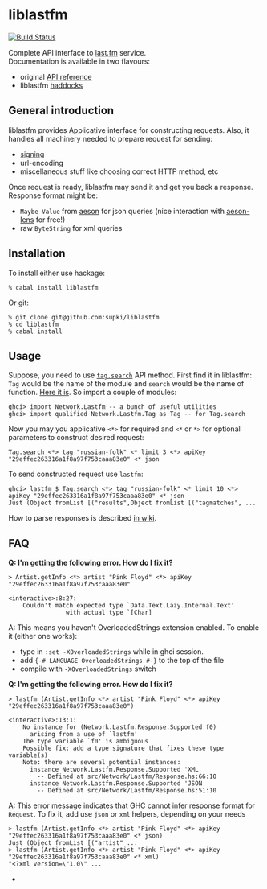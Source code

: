 # liblastfm
[![Build Status](https://drone.io/github.com/supki/liblastfm/status.png)](https://drone.io/github.com/supki/liblastfm/latest)

Complete API interface to [last.fm][1] service.  
Documentation is available in two flavours:
  * original [API reference][2]
  * liblastfm [haddocks][3]

## General introduction
liblastfm provides Applicative interface for constructing requests. Also, it handles all machinery needed to prepare request for sending:
  * [signing][4]
  * url-encoding
  * miscellaneous stuff like choosing correct HTTP method, etc

Once request is ready, liblastfm may send it and get you back a response.
Response format might be:
  * `Maybe Value` from [aeson][5] for json queries (nice interaction with [aeson-lens][6] for free!)
  * raw `ByteString` for xml queries

## Installation
To install either use hackage:

    % cabal install liblastfm
    
Or git:

    % git clone git@github.com:supki/liblastfm
    % cd liblastfm
    % cabal install
    
## Usage
Suppose, you need to use [`tag.search`](http://www.last.fm/api/show/tag.search) API method.
First find it in liblastfm: `Tag` would be the name of the module and `search` would be the name of function. [Here it is][7].
So import a couple of modules:

    ghci> import Network.Lastfm -- a bunch of useful utilities
    ghci> import qualified Network.Lastfm.Tag as Tag -- for Tag.search

Now you may you applicative `<*>` for required and `<*` or `*>` for optional parameters to construct
desired request:

    Tag.search <*> tag "russian-folk" <* limit 3 <*> apiKey "29effec263316a1f8a97f753caaa83e0" <* json

To send constructed request use `lastfm`:

    ghci> lastfm $ Tag.search <*> tag "russian-folk" <* limit 10 <*> apiKey "29effec263316a1f8a97f753caaa83e0" <* json
    Just (Object fromList [("results",Object fromList [("tagmatches", ...
    
How to parse responses is described [in wiki][8].

## FAQ
**Q: I'm getting the following error. How do I fix it?**
```
> Artist.getInfo <*> artist "Pink Floyd" <*> apiKey "29effec263316a1f8a97f753caaa83e0"

<interactive>:8:27:
    Couldn't match expected type `Data.Text.Lazy.Internal.Text'
                with actual type `[Char]
```
A: This means you haven't OverloadedStrings extension enabled.
To enable it (either one works):
  * type in `:set -XOverloadedStrings` while in ghci session.
  * add `{-# LANGUAGE OverloadedStrings #-}` to the top of the file
  * compile with `-XOverloadedStrings` switch

**Q: I'm getting the following error. How do I fix it?**
```
> lastfm (Artist.getInfo <*> artist "Pink Floyd" <*> apiKey "29effec263316a1f8a97f753caaa83e0")

<interactive>:13:1:
    No instance for (Network.Lastfm.Response.Supported f0)
      arising from a use of `lastfm'
    The type variable `f0' is ambiguous
    Possible fix: add a type signature that fixes these type variable(s)
    Note: there are several potential instances:
      instance Network.Lastfm.Response.Supported 'XML
        -- Defined at src/Network/Lastfm/Response.hs:66:10
      instance Network.Lastfm.Response.Supported 'JSON
        -- Defined at src/Network/Lastfm/Response.hs:51:10
```
A: This error message indicates that GHC cannot infer response format for `Request`. 
To fix it, add use `json` or `xml` helpers, depending on your needs

```
> lastfm (Artist.getInfo <*> artist "Pink Floyd" <*> apiKey "29effec263316a1f8a97f753caaa83e0" <* json)
Just (Object fromList [("artist" ...
> lastfm (Artist.getInfo <*> artist "Pink Floyd" <*> apiKey "29effec263316a1f8a97f753caaa83e0" <* xml)
"<?xml version=\"1.0\" ...
```
-

 [1]: http://www.last.fm/
 [2]: http://www.last.fm/api/intro
 [3]: http://supki.github.com/liblastfm/
 [4]: http://www.last.fm/api/authspec#8
 [5]: http://hackage.haskell.org/package/aeson
 [6]: http://hackage.haskell.org/package/aeson-lens
 [7]: http://supki.github.com/liblastfm/Network-Lastfm-Tag.html#v:search
 [8]: https://github.com/supki/liblastfm/wiki/How-to-parse-JSON-response
